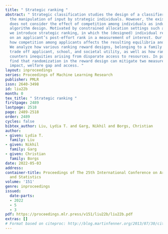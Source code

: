 ```yaml
---
title: " Strategic ranking "
abstract: " Strategic classification studies the design of a classifier robust to
  the manipulation of input by strategic individuals. However, the existing literature
  does not consider the effect of competition among individuals as induced by the
  algorithm design. Motivated by constrained allocation settings such as college admissions,
  we introduce strategic ranking, in which the (designed) individual reward depends
  on an applicant’s post-effort rank in a measurement of interest. Our results illustrate
  how competition among applicants affects the resulting equilibria and model insights.
  We analyze how various ranking reward designs, belonging to a family of step functions,
  trade off applicant, school, and societal utility, as well as how ranking design
  counters inequities arising from disparate access to resources. In particular, we
  find that randomization in the reward design can mitigate two measures of disparate
  impact, welfare gap and access. "
layout: inproceedings
series: Proceedings of Machine Learning Research
publisher: PMLR
issn: 2640-3498
id: liu22b
month: 0
tex_title: " Strategic ranking "
firstpage: 2489
lastpage: 2518
page: 2489-2518
order: 2489
cycles: false
bibtex_author: Liu, Lydia T. and Garg, Nikhil and Borgs, Christian
author:
- given: Lydia T.
  family: Liu
- given: Nikhil
  family: Garg
- given: Christian
  family: Borgs
date: 2022-05-03
address:
container-title: Proceedings of The 25th International Conference on Artificial Intelligence
  and Statistics
volume: '151'
genre: inproceedings
issued:
  date-parts:
  - 2022
  - 5
  - 3
pdf: https://proceedings.mlr.press/v151/liu22b/liu22b.pdf
extras: []
# Format based on citeproc: http://blog.martinfenner.org/2013/07/30/citeproc-yaml-for-bibliographies/
---
```

